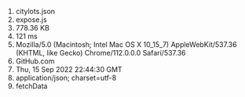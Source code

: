 1. citylots.json
2. expose.js
3. 778.36 KB
4. 121 ms
5. Mozilla/5.0 (Macintosh; Intel Mac OS X 10_15_7) AppleWebKit/537.36 (KHTML, like Gecko) Chrome/112.0.0.0 Safari/537.36
6.  GitHub.com
7.  Thu, 15 Sep 2022 22:44:30 GMT
8.  application/json; charset=utf-8
9.  fetchData